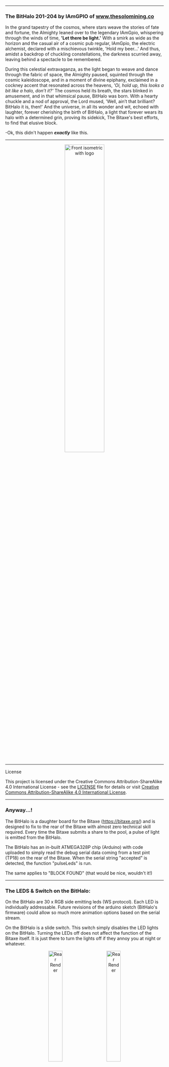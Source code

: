 ***

### The BitHalo 201-204 by IAmGPIO of www.thesolomining.co

In the grand tapestry of the cosmos, where stars weave the stories of fate and fortune, the Almighty leaned over to the legendary IAmGpio, whispering through the winds of time, __'Let there be light.'__ With a smirk as wide as the horizon and the casual air of a cosmic pub regular, IAmGpio, the electric alchemist, declared with a mischievous twinkle, 'Hold my beer...' And thus, amidst a backdrop of chuckling constellations, the darkness scurried away, leaving behind a spectacle to be remembered.

During this celestial extravaganza, as the light began to weave and dance through the fabric of space, the Almighty paused, squinted through the cosmic kaleidoscope, and in a moment of divine epiphany, exclaimed in a cockney accent that resonated across the heavens, _'Oi, hold up, this looks a bit like a halo, don’t it?'_ The cosmos held its breath, the stars blinked in amusement, and in that whimsical pause, BitHalo was born. With a hearty chuckle and a nod of approval, the Lord mused, 'Well, ain’t that brilliant? BitHalo it is, then!' And the universe, in all its wonder and wit, echoed with laughter, forever cherishing the birth of BitHalo, a light that forever wears its halo with a determined grin, proving its sidekick, The Bitaxe's best efforts, to find that elusive block.

-Ok, this didn't happen _**exactly**_ like this. 

***

<p align="center">
  <img src="/BitHalo/Images/BitHalo+204.png" alt="Front isometric with logo" style="width: 50%; vertical-align: middle;"/>
</p>




***   
License

This project is licensed under the Creative Commons Attribution-ShareAlike 4.0 International License - see the [LICENSE](LICENSE) file for details or visit [Creative Commons Attribution-ShareAlike 4.0 International License](https://creativecommons.org/licenses/by-sa/4.0/).

***
### Anyway...!  

The BitHalo is a daughter board for the Bitaxe (https://bitaxe.org/) and is designed to fix to the rear of the Bitaxe with almost zero technical skill required.
Every time the Bitaxe submits a share to the pool, a pulse of light is emitted from the BitHalo. 

The BitHalo has an in-built ATMEGA328P chip (Arduino) with code uploaded to simply read the debug serial data coming from a test pint (TP18) on the rear of the Bitaxe. When the serial string "accepted" is detected, the function "pulseLeds" is run.

The same applies to "BLOCK FOUND" (that would be nice, wouldn't it!)
***


### The LEDS & Switch on the BitHalo:
On the BitHalo are 30 x RGB side emitting leds (WS protocol). Each LED is individually addressable.
Future revisions of the arduino sketch (BitHalo's firmware) could allow so much more animation options based on the serial stream.

On the BitHalo is a slide switch. This switch simply disables the LED lights on the BitHalo. Turning the LEDs off does not affect the function of the Bitaxe itself. It is just there to turn the lights off if they annoy you at night or whatever.

<p align="center">
<img src="BitHalo/Images/Rear Render.png" alt="Rear Render" style="margin-right: 30px;"  width="30%"/>
<img src="BitHalo/Images/Front Render.png" alt="Rear Render" width="30%"/> 
</p>

***



### The External DC Jack (Do not use if using Bitaxe version 204):
The external DC jack that solders to the rear of the BitHalo was incorporated to allow the Bitaxe to be powered from the rear as opposed to being powered by the DC jack on the side. 

It involved soldering 2 wires on the rear of the BitHalo v201 to the rear of the DC jack on the Bitaxe (must be capable of carrying at least 4a of current). Whilst this worked well on Bitaxe v201, I had to omit it for the v204 rollout due to the change in architecture and the way the DC jack was soldered on to the board. V201 had a through hole DC jack and 204 had a surface mount (SMD) variant which meant I couldn't solder on to the pins on the rear.

__Note:__ V205 of the Bitaxe has specific pads for accessories such as the BitHalo. On this, there will be new version of the BitHalo (in due course) which should work with all future versions of the Bitaxe, including the 400 series - "The Supra".

<p align="center">
  <img src="BitHalo/Images/Wires 2.png" alt="Wires + v201" width="25%"/> 
  <img src="BitHalo/Images/Wires.png" alt="Wires + v201" style="margin-right: 30px;" width="50%"/> 
</p>


***
### The 3d Printed Diffuser:
To diffuse the pixelation from the individual LED's, I have designed a 5mm thick 3d printed opaque/opal diffuser.
This simply prints in 100% infill. File can be found in the "3d Print Files" above. If the 3d printed diffuser fouls any of the components on the Bitaxe or BitHalo, it means the diffuser is the wrong way round!


<img src="BitHalo/Images/Rear Iso 2.png" alt="3d Printed Diffuser" width="50%; vertical-align: middle;" /> 

***
### The 3d Printed Stand:
In the 3D print file set above, you will find the left and right sides of the stand I have designed to work with the BitHalo + v201-v204 of the Bitaxes. Careful consideration has been made with regards to the small components on the BitHalo and Bitaxe itself. The stand, nor the diffuser, should foul any components. 

***

### The PCB Files:
So as I am self taught and live under a well-illuminated rock, I have only ever used "Easy-EDA" design software for the circuit and gerber files. The files are available above. You may be able to import directly to KiCad or equiv'. Easy-EDA can be found here: https://easyeda.com/

***

### The Code & updating the BitHalo
As I only know what I know, I have written all of the code in Arduino using the Arduino IDE (sorry about that). The BitHalo can be updated via a "USBasp Programmer" (a few bucks online). On the rear of the BitHalo, you will see the 6 ICSP holes. You connect your USBasp programmer (using 5v) to the 6 pins on the BitHalo. 

<img src="Arduino Sketches/Images/USBasp.png" alt="Wires + v201" style="margin-right: 40px;" width="30%"/> 
 

When programming via the Arduino IDE, you must click "update using programmer", not the usual "upload" button.
The processor on the BitHalo is the ATMega328p.

If you are flashing the BitHalo in situ (already on the Bitaxe), flick the switch to the off position as this will isolate the BitHalo from the Bitaxe and allow you to power the BitHalo without also trying to power the Bitaxe via the ICSP pins (bad JuJu if this happens).

<p align="center">
  <img src="Arduino Sketches/Images/Programmer.png" alt="Wires + v201" width="50%"/> 
  <img src="Arduino Sketches/Images/Upload.png" alt="Wires + v201" style="margin-right: 30px;" width="30%"/> 
</p>

### The Assembly:
You will need 4 x (M14 x M3) self tapping screws. The screws simply pass through the Bitaxe, the diffuser, the BitHalo and then finally, into the stands. The 3 x gold pogo pins on the BitHalo will align to the  3 necessary pads on the Bitaxe. Everything self aligns providing you use the correct screws.

<img src="BitHalo/Images/Assembled Rear Iso.png" alt="3d Printed Diffuser" width="40%"/> 


